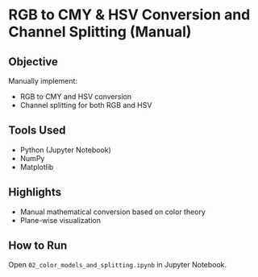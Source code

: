 # RGB to CMY & HSV Conversion and Channel Splitting (Manual)

## Objective
Manually implement:
- RGB to CMY and HSV conversion
- Channel splitting for both RGB and HSV

## Tools Used
- Python (Jupyter Notebook)
- NumPy
- Matplotlib

## Highlights
- Manual mathematical conversion based on color theory
- Plane-wise visualization

## How to Run
Open `02_color_models_and_splitting.ipynb` in Jupyter Notebook.
